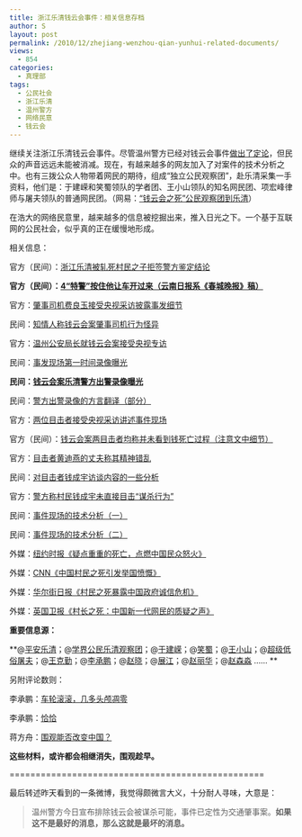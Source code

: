 ```yaml
---
title: 浙江乐清钱云会事件：相关信息存档
author: S
layout: post
permalink: /2010/12/zhejiang-wenzhou-qian-yunhui-related-documents/
views:
  - 854
categories:
  - 真理部
tags:
  - 公民社会
  - 浙江乐清
  - 温州警方
  - 网络民意
  - 钱云会
---
```

继续关注浙江乐清钱云会事件。尽管温州警方已经对钱云会事件<a href="http://video.sina.com.cn/p/news/c/v/2010-12-30/084661223077.html" target="_blank">做出了定论</a>，但民众的声音远远未能被消减。现在，有越来越多的网友加入了对案件的技术分析之中。也有三拨公众人物带着网民的期待，组成“独立公民观察团”，赴乐清采集一手资料，他们是：于建嵘和笑蜀领队的学者团、王小山领队的知名网民团、项宏峰律师与屠夫领队的普通网民团。（网易：<a href="http://news.163.com/10/1231/05/6P775T4J00014AED.html" target="_blank">“钱云会之死”公民观察团到乐清</a>）

在浩大的网络民意里，越来越多的信息被挖掘出来，推入日光之下。一个基于互联网的公民社会，似乎真的正在缓慢地形成。

相关信息：

官方（民间）：<a href="http://news.163.com/10/1230/08/6P4V2OUM0001124J.html" target="_blank">浙江乐清被轧死村民之子拒签警方鉴定结论</a>

**官方（民间）：<a href="http://ccwb.yunnan.cn/html/2010-12/29/content_259631.htm" target="_blank">4“特警”按住他让车开过来（云南日报系《春城晚报》稿）</a>**

官方：<a href="http://v.163.com/video/2010/12/N/9/V6O7342N9.html" target="_blank">肇事司机费良玉接受央视采访披露事发细节</a>

民间：<a href="http://club3.kdnet.net/dispbbs.asp?boardid=1&star=21&replyid=21155569&id=6687845&skin=0&page=1" target="_blank">知情人称钱云会案肇事司机行为怪异</a>

官方：<a href="http://video.sina.com.cn/p/news/c/v/2010-12-29/230461222873.html" target="_blank">温州公安局长就钱云会案接受央视专访</a>

民间：<a href="http://blog.163.com/yuange2000@126/blog/static/63428972201011308452960/" target="_blank">事发现场第一时间录像曝光</a>

**民间：<a href="http://bbs.ifeng.com/viewthread.php?tid=5798264" target="_blank">钱云会案乐清警方出警录像曝光</a>**

民间：<a href="http://club3.kdnet.net/dispbbs.asp?boardid=1&id=6690169" target="_blank">警方出警录像的方言翻译（部分）</a>

官方：<a href="http://video.sina.com.cn/p/news/c/v/2010-12-30/121661223409.html" target="_blank">两位目击者接受央视采访讲述事件现场</a>

官方（民间）：<a href="http://news.163.com/10/1230/08/6P4UQIPG0001124J.html" target="_blank">钱云会案两目击者均称并未看到钱死亡过程（注意文中细节）</a>

官方：<a href="http://news.qq.com/a/20101229/000585.htm" target="_blank">目击者黄迪燕的丈夫称其精神错乱</a>

民间：<a href="http://www.tianya.cn/publicforum/content/free/1/2069987.shtml" target="_blank">对目击者钱成宇访谈内容的一些分析</a>

官方：<a href="http://news.qq.com/a/20101229/001946.htm" target="_blank">警方称村民钱成宇未直接目击“谋杀行为”</a>

民间：<a href="http://blog.sina.com.cn/s/blog_719d22310100o0mq.html" target="_blank">事件现场的技术分析（一）</a>

民间：<a href="http://blog.163.com/yuange2000@126/blog/static/6342897220101129115644391/" target="_blank">事件现场的技术分析（二）</a>

外媒：[纽约时报《疑点重重的死亡，点燃中国民众怒火》][1]

外媒：<a href="http://edition.cnn.com/2010/WORLD/asiapcf/12/30/china.villager.death/" target="_blank">CNN《中国村民之死引发举国愤慨》</a>

外媒：<a href="http://blogs.wsj.com/chinarealtime/2010/12/28/a-traffic-death-exposes-government-credibility-crisis/" target="_blank">华尔街日报《村民之死暴露中国政府诚信危机》</a>

外媒：<a href="http://www.guardian.co.uk/world/2010/dec/29/china-netizens-qian-yunhi-death" target="_blank">英国卫报《村长之死：中国新一代网民的质疑之声》</a>

**重要信息源：**

**@<a href="http://t.sina.com.cn/1909545300" target="_blank">平安乐清</a>；@<a href="http://t.sina.com.cn/1906325751" target="_blank">学界公民乐清观察团</a>；@<a href="http://t.sina.com.cn/yujianrong" target="_blank">于建嵘</a>；@<a href="http://t.sina.com.cn/xiaoshushiping" target="_blank">笑蜀</a>；@<a href="http://t.sina.com.cn/wangxiaoshan" target="_blank">王小山</a>；@<a href="http://t.sina.com.cn/fsrwg" target="_blank">超级低俗屠夫</a>；@<a href="http://t.sina.com.cn/1700757973" target="_blank">王克勤</a>；@<a href="http://t.sina.com.cn/lichengpeng" target="_blank">李承鹏</a>；@<a href="http://t.sina.com.cn/zhaoxiaolovegod" target="_blank">赵晓</a>；@<a href="http://t.sina.com.cn/1896697435" target="_blank">展江</a>；@<a href="http://t.sina.com.cn/zhaolihua" target="_blank">赵丽华</a>；@<a href="http://t.sina.com.cn/1867614264" target="_blank">赵森淼</a> …… **

另附评论数则：

李承鹏：<a href="http://blog.sina.com.cn/s/blog_46e7ba41010179hd.html" target="_blank">车轮滚滚，几多头颅凋零</a>

李承鹏：<a href="http://blog.sina.com.cn/s/blog_46e7ba41010179i4.html" target="_blank">恰恰</a>

蒋方舟：<a href="http://www.21ccom.net/articles/sxpl/pl/article_2010123027383.html" target="_blank">围观能否改变中国？</a>

**这些材料，或许都会相继消失，围观趁早。**

=================================================

最后转述昨天看到的一条微博，我觉得颇微言大义，十分耐人寻味，大意是：

> 温州警方今日宣布排除钱云会被谋杀可能，事件已定性为交通肇事案。**如果这不是最好的消息，那么这就是最坏的消息。**

 [1]: http://www.nytimes.com/2010/12/29/world/asia/29china.html